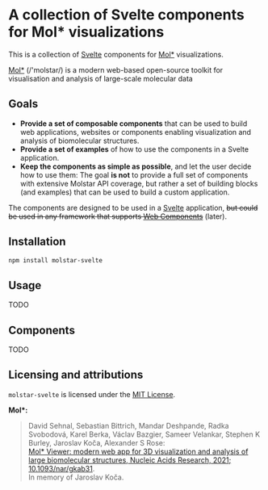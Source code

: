 # A collection of Svelte components for Mol* visualizations

This is a collection of [Svelte](https://svelte.dev) components for [Mol\*](https://molstar.org) visualizations.

[Mol\*](https://molstar.org) (/'molstar/) is a modern web-based open-source toolkit for visualisation and analysis of large-scale molecular data

## Goals 
- **Provide a set of composable components** that can be used to build web applications, websites or components enabling visualization and analysis of biomolecular structures.
- **Provide a set of examples** of how to use the components in a Svelte application.
- **Keep the components as simple as possible**, and let the user decide how to use them:  The goal **is not** to provide a full set of components with extensive Molstar API coverage, but rather a set of building blocks (and examples) that can be used to build a custom application.

The components are designed to be used in a [Svelte](https://svelte.dev) application, ~~but could be used in any framework that supports [Web Components](https://developer.mozilla.org/en-US/docs/Web/Web_Components)~~ (later).

## Installation

```bash
npm install molstar-svelte
```

## Usage
TODO

## Components
TODO



## Licensing and attributions

`molstar-svelte` is licensed under the [MIT License](https://opensource.org/license/mit/).

**Mol\*:**
> David Sehnal, Sebastian Bittrich, Mandar Deshpande, Radka Svobodová, Karel Berka, Václav Bazgier, Sameer Velankar, Stephen K Burley, Jaroslav Koča, Alexander S Rose:  
> [Mol* Viewer: modern web app for 3D visualization and analysis of large biomolecular structures, Nucleic Acids Research, 2021; 10.1093/nar/gkab31](https://academic.oup.com/nar/article/49/W1/W431/6270780).  
In memory of Jaroslav Koča. 
